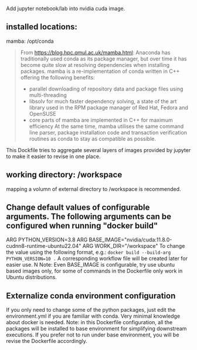 Add jupyter notebook/lab into nvidia cuda image.

## installed locations: 
mamba: /opt/conda

> From https://blog.hpc.qmul.ac.uk/mamba.html:
> Anaconda has traditionally used conda as its package manager, but over time it has become quite slow at resolving dependencies when installing packages. mamba is a re-implementation of conda written in C++ offering the following benefits:
> * parallel downloading of repository data and package files using multi-threading
> * libsolv for much faster dependency solving, a state of the art library used in the RPM package manager of Red Hat, Fedora and OpenSUSE
> * core parts of mamba are implemented in C++ for maximum efficiency
> At the same time, mamba utilises the same command line parser, package installation code and transaction verification routines as conda to stay as compatible as possible.

This Dockfile tries to aggregate several layers of images provided by jupyter to make it easier to revise in one place. 

## working directory:  /workspace
mapping a volumn of external directory to /workspace is recommended.


## Change default values of configurable arguments. The following arguments can be configured when running "docker build"
ARG PYTHON_VERSION=3.8
ARG BASE_IMAGE="nvidia/cuda:11.8.0-cudnn8-runtime-ubuntu22.04"
ARG WORK_DIR="/workspace"
To change the value using the following format, e.g.: 
```docker build --build-arg PYTHON_VERSION=10 .```
A corresponding workflow file will be created later for easier use. N
Note: Even BASE_IMAGE is configurable, try use ubuntu based images only, for some of commands in the Dockerfile only work in Ubuntu distributions.


## Externalize conda environment configuration
If you only need to change some of the python packages, just edit the environment.yml if you are familiar with conda. Very minimal knowledge about docker is needed.
Note: in this Dockerfile configuration, all the packages will be installed to base environment for simplifying downstream executions. If you prefer not to run under base environment, you will be revise the Dockerfile accordingly.
